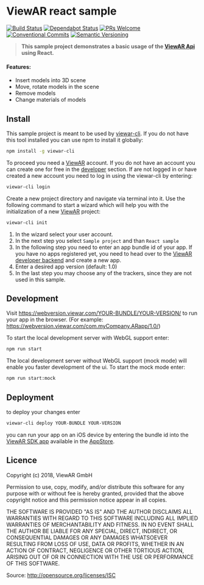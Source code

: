 # ViewAR react sample

[![Build Status](https://travis-ci.com/viewar/viewar-template-react.svg?&branch=master)](https://travis-ci.com/viewar/viewar-template-react)
[![Dependabot Status](https://api.dependabot.com/badges/status?host=github&repo=viewar/viewar-template-react)](https://dependabot.com)
[![PRs Welcome][pr-welcome]](http://makeapullrequest.com)
[![Conventional Commits](https://img.shields.io/badge/✔-Conventional%20Commits-blue.svg)](https://conventionalcommits.org)
[![Semantic Versioning][semantic-img]][semantic-url]

[pr-welcome]: https://img.shields.io/badge/PRs-welcome-brightgreen.svg
[semantic-img]: https://img.shields.io/badge/%20%20%F0%9F%93%A6%F0%9F%9A%80-semantic--release-blue.svg
[semantic-url]: https://semver.org/

> **This sample project demonstrates a basic usage of the [ViewAR Api](https://www.npmjs.com/package/viewar-api) using React.**

#### Features:

- Insert models into 3D scene
- Move, rotate models in the scene
- Remove models
- Change materials of models

## Install

This sample project is meant to be used by [viewar-cli](https://github.com/viewar/viewar-cli). If you do not have this tool installed you can use npm to install it globally:

```bash
npm install -g viewar-cli
```

To proceed you need a [ViewAR](https://www.viewar.com/) account. If you do not have an account you can create one for free in the [developer](https//developer.viewar.com/user/register) section.
If are not logged in or have created a new account you need to log in using the viewar-cli by entering:

```bash
viewar-cli login
```

Create a new project directory and navigate via terminal into it. Use the following command
to start a wizard which will help you with the initialization of a new [ViewAR](https://www.viewar.com/) project:

```bash
viewar-cli init
```

1. In the wizard select your user account.
2. In the next step you select `Sample project` and than `React sample`
3. In the following step you need to enter an app bundle id of your app. If you have no apps registered yet, you need to head over to the [ViewAR developer backend](https://developer.viewar.com/configuration/list) and create a new app.
4. Enter a desired app version (default: 1.0)
5. In the last step you may choose any of the trackers, since they are not used in this sample.

## Development

Visit https://webversion.viewar.com/YOUR-BUNDLE/YOUR-VERSION/ to run your app in the browser. (For example: https://webversion.viewar.com/com.myCompany.ARapp/1.0/)

To start the local development server with WebGL support enter:

```bash
npm run start
```

The local development server without WebGL support (mock mode) will enable you faster development of the ui. To start the mock mode enter:

```bash
npm run start:mock
```

## Deployment

to deploy your changes enter

```bash
viewar-cli deploy YOUR-BUNDLE YOUR-VERSION
```

you can run your app on an iOS device by entering the bundle id into the [ViewAR SDK app](https://itunes.apple.com/at/app/viewar-sdk/id1097511807?mt=8) available in the [AppStore](https://www.apple.com/de/ios/app-store/).

## Licence

Copyright (c) 2018, ViewAR GmbH

Permission to use, copy, modify, and/or distribute this software for any purpose with or without fee is hereby granted, provided that the above copyright notice and this permission notice appear in all copies.

THE SOFTWARE IS PROVIDED "AS IS" AND THE AUTHOR DISCLAIMS ALL WARRANTIES WITH REGARD TO THIS SOFTWARE INCLUDING ALL IMPLIED WARRANTIES OF MERCHANTABILITY AND FITNESS. IN NO EVENT SHALL THE AUTHOR BE LIABLE FOR ANY SPECIAL, DIRECT, INDIRECT, OR CONSEQUENTIAL DAMAGES OR ANY DAMAGES WHATSOEVER RESULTING FROM LOSS OF USE, DATA OR PROFITS, WHETHER IN AN ACTION OF CONTRACT, NEGLIGENCE OR OTHER TORTIOUS ACTION, ARISING OUT OF OR IN CONNECTION WITH THE USE OR PERFORMANCE OF THIS SOFTWARE.

Source: http://opensource.org/licenses/ISC

